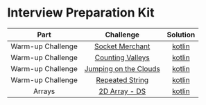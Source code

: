 # Interview Preparation Kit

|            Part             |                                                         Challenge                                                        |                                                               Solution                                                       |
|:---------------------------:|:------------------------------------------------------------------------------------------------------------------------:|:----------------------------------------------------------------------------------------------------------------------------:|
|       Warm-up Challenge     | [Socket Merchant](https://www.hackerrank.com/challenges/sock-merchant)                                                   | [kotlin](https://github.com/h-xDF/HackerRank/blob/master/InterviewKit/warmupChallenge/SockMerchant/Solution.kt)              |
|       Warm-up Challenge     | [Counting Valleys](https://www.hackerrank.com/challenges/counting-valleys)                                               | [kotlin](https://github.com/h-xDF/HackerRank/blob/master/InterviewKit/warmupChallenge/CountingValleys/Solution.kt)           |
|       Warm-up Challenge     | [Jumping on the Clouds](https://www.hackerrank.com/challenges/jumping-on-the-clouds)                                     | [kotlin](https://github.com/h-xDF/HackerRank/blob/master/InterviewKit/warmupChallenge/JumpingClouds/Solution.kt)             |
|       Warm-up Challenge     | [Repeated String](https://www.hackerrank.com/challenges/repeated-string)                                                 | [kotlin](https://github.com/h-xDF/HackerRank/blob/master/InterviewKit/warmupChallenge/RepeatedString/Solution.kt)            |
|            Arrays           | [2D Array - DS](https://www.hackerrank.com/challenges/2d-array)                                                          | [kotlin](https://github.com/h-xDF/HackerRank/blob/master/InterviewKit/warmupChallenge/Array2D/Solution.kt)                   |